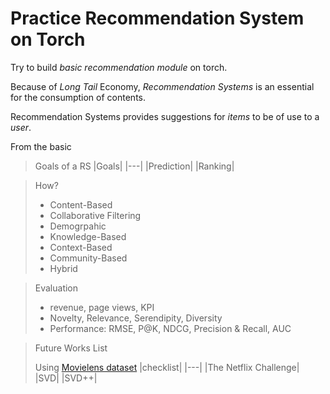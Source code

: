 # Practice Recommendation System on Torch

Try to build *basic recommendation module* on torch.

Because of _Long Tail_ Economy, *Recommendation Systems* is an essential for the consumption of contents.

Recommendation Systems provides suggestions for *_items_* to be of use to a *_user_*.

From the basic

> Goals of a RS
>  |Goals|
>  |---|
>  |Prediction|
>  |Ranking|

> How?
> - Content-Based
> - Collaborative Filtering
> - Demogrpahic
> - Knowledge-Based
> - Context-Based
> - Community-Based
> - Hybrid

> Evaluation
>  - revenue, page views, KPI
>  - Novelty, Relevance, Serendipity, Diversity
>  - Performance: RMSE, P@K, NDCG, Precision & Recall, AUC

> Future Works List
> 
> Using [Movielens dataset](https://grouplens.org/datasets/movielens/)
>  |checklist|
>  |---|
>  |The Netflix Challenge|
>  |SVD|
>  |SVD++|
